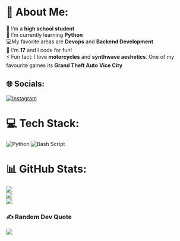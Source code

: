 # 💫 About Me:
🔭 I’m a <strong>high school student</strong><br>🌱 I’m currently learning <strong>Python</strong><br>💻My favorite areas are <strong>Devops</strong> and <strong>Backend Development</strong><br>💬 I'm <strong>17</strong> and I code for fun!<br>⚡ Fun fact: I love <strong>motorcycles</strong> and <strong>synthwave aeshetics</strong>. One of my favourite games its <strong>Grand Theft Auto Vice City</strong>


## 🌐 Socials:
[![Instagram](https://img.shields.io/badge/Instagram-%23E4405F.svg?logo=Instagram&logoColor=white)](https://instagram.com/_raul.tsilva) 

# 💻 Tech Stack:
![Python](https://img.shields.io/badge/python-3670A0?style=for-the-badge&logo=python&logoColor=ffdd54) ![Bash Script](https://img.shields.io/badge/bash_script-%23121011.svg?style=for-the-badge&logo=gnu-bash&logoColor=white)
# 📊 GitHub Stats:
![](https://github-readme-stats.vercel.app/api?username=raultspinheiro&theme=synthwave&hide_border=true&include_all_commits=false&count_private=true)<br/>
![](https://github-readme-streak-stats.herokuapp.com/?user=raultspinheiro&theme=synthwave&hide_border=true)<br/>
![](https://github-readme-stats.vercel.app/api/top-langs/?username=raultspinheiro&theme=synthwave&hide_border=true&include_all_commits=false&count_private=true&layout=compact)

### ✍️ Random Dev Quote
![](https://quotes-github-readme.vercel.app/api?type=horizontal&theme=radical)


